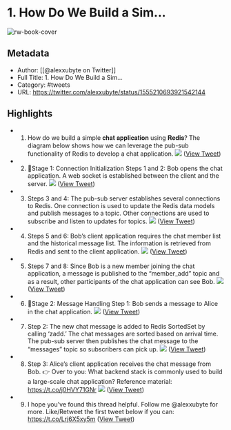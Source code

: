 # 1. How Do We Build a Sim...

![rw-book-cover](https://pbs.twimg.com/profile_images/1524184008635998209/vOSCJXuk.jpg)

## Metadata
- Author: [[@alexxubyte on Twitter]]
- Full Title: 1. How Do We Build a Sim...
- Category: #tweets
- URL: https://twitter.com/alexxubyte/status/1555210693921542144

## Highlights
- 1. How do we build a simple 𝐜𝐡𝐚𝐭 𝐚𝐩𝐩𝐥𝐢𝐜𝐚𝐭𝐢𝐨𝐧 using 𝐑𝐞𝐝𝐢𝐬?
  The diagram below shows how we can leverage the pub-sub functionality of Redis to develop a chat application. 
  ![](https://pbs.twimg.com/media/FZU34U9VEAADo2w.jpg) ([View Tweet](https://twitter.com/alexxubyte/status/1555210693921542144))
- 2. 🔹Stage 1: Connection Initialization
  Steps 1 and 2: Bob opens the chat application. A web socket is established between the client and the server. 
  ![](https://pbs.twimg.com/media/FZU346qVQAsphw9.jpg) ([View Tweet](https://twitter.com/alexxubyte/status/1555210705225191424))
- 3. Steps 3 and 4: The pub-sub server establishes several connections to Redis. One connection is used to update the Redis data models and publish messages to a topic. Other connections are used to subscribe and listen to updates for topics. 
  ![](https://pbs.twimg.com/media/FZU35lOVQAAVpjK.jpg) ([View Tweet](https://twitter.com/alexxubyte/status/1555210716885368832))
- 4. Steps 5 and 6: Bob’s client application requires the chat member list and the historical message list. The information is retrieved from Redis and sent to the client application. 
  ![](https://pbs.twimg.com/media/FZU36OTUsAAAuuw.jpg) ([View Tweet](https://twitter.com/alexxubyte/status/1555210728281321472))
- 5. Steps 7 and 8: Since Bob is a new member joining the chat application, a message is published to the “member_add” topic and as a result, other participants of the chat application can see Bob. 
  ![](https://pbs.twimg.com/media/FZU365DVEAAcz3j.jpg) ([View Tweet](https://twitter.com/alexxubyte/status/1555210740121739264))
- 6. 🔹Stage 2: Message Handling
  Step 1: Bob sends a message to Alice in the chat application. 
  ![](https://pbs.twimg.com/media/FZU37k_UUAEBXzW.jpg) ([View Tweet](https://twitter.com/alexxubyte/status/1555210751500959744))
- 7. Step 2: The new chat message is added to Redis SortedSet by calling ‘zadd.’ The chat messages are sorted based on arrival time. The pub-sub server then publishes the chat message to the “messages” topic so subscribers can pick up. 
  ![](https://pbs.twimg.com/media/FZU38OOVsAA4whH.jpg) ([View Tweet](https://twitter.com/alexxubyte/status/1555210761915363328))
- 8. Step 3: Alice’s client application receives the chat message from Bob.
  👉 Over to you: What backend stack is commonly used to build a large-scale chat application?
  Reference material:
  https://t.co/j0HVY71GNr 
  ![](https://pbs.twimg.com/media/FZU382MUEAAnhv_.jpg) ([View Tweet](https://twitter.com/alexxubyte/status/1555210772917080064))
- 9. I hope you've found this thread helpful.
  Follow me @alexxubyte for more.
  Like/Retweet the first tweet below if you can: https://t.co/Lrj6X5xy5m ([View Tweet](https://twitter.com/alexxubyte/status/1555210777052598272))
